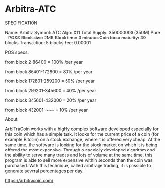 # Arbitra-ATC
SPECIFICATION

Name: Arbitra
Symbol: ATC
Algo: X11
Total Supply: 350000000 (350M)
Pure - POSS
Block size: 2MB
Block time: 3 minutes
Coin base maturity: 30 blocks
Transaction: 5 blocks
Fee: 0.00001



POS specs:

from block 2-86400 = 100% /per year

from block 86401-172800 = 80% /per year

from block 172801-259200 = 60% /per year

from block 259201-345600 = 40% /per year

from block 345601-432000 = 20% /per year

from block 432001-~~~ = 10% /per year




About:

ArbiTraCoin works with a highly complex software developed especially for this coin which has a simple task. It looks for the current price of a coin (for example Bitcoin) on a stock exchange, where it is offered very cheap. At the same time, the software is looking for the stock market on which it is being offered the most expensive. Through a specially developed algorithm and the ability to serve many trades and lots of volume at the same time, this program is able to sell more expensive within seconds than the coin was purchased. With this technique, called arbitrage trading, it is possible to generate several percentages per day.


  https://arbitracoin.com/
